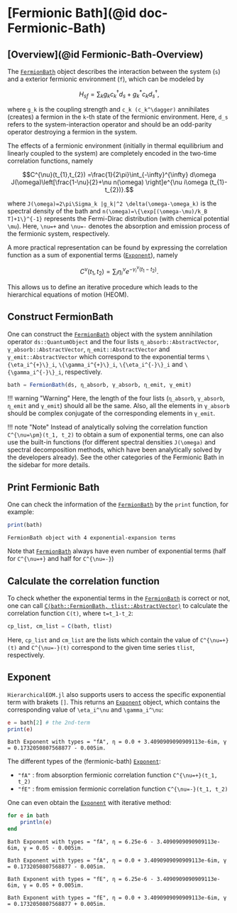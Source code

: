 # [Fermionic Bath](@id doc-Fermionic-Bath)

## [Overview](@id Fermionic-Bath-Overview)
The [`FermionBath`](@ref) object describes the interaction between the system (``s``) and a exterior fermionic environment (``f``), which can be modeled by
```math
H_{sf}=\sum_k g_k c_k^\dagger d_s + g_k^* c_k d_s^\dagger,
```
where ``g_k`` is the coupling strength and ``c_k (c_k^\dagger)`` annihilates (creates) a fermion in the ``k``-th state of the fermionic environment. Here, ``d_s`` refers to the system-interaction operator and should be an odd-parity operator destroying a fermion in the system.

The effects of a fermionic environment (initially in thermal equilibrium and linearly coupled to the system) are completely encoded in the two-time correlation functions, namely
```math
C^{\nu}(t_{1},t_{2})
=\frac{1}{2\pi}\int_{-\infty}^{\infty} d\omega 
J(\omega)\left[\frac{1-\nu}{2}+\nu n(\omega)
\right]e^{\nu i\omega (t_{1}-t_{2})}.
```
where ``J(\omega)=2\pi\Sigma_k |g_k|^2 \delta(\omega-\omega_k)`` is the spectral density of the bath and ``n(\omega)=\{\exp[(\omega-\mu)/k_B T]+1\}^{-1}`` represents the Fermi-Dirac distribution (with chemical potential ``\mu``). Here, ``\nu=+`` and ``\nu=-`` denotes the absorption and emission process of the fermionic system, respectively.

A more practical representation can be found by expressing the correlation function as a sum of exponential terms ([`Exponent`](@ref)), namely
```math
C^{\nu}(t_1, t_2)=\sum_i \eta_i^{\nu} e^{-\gamma_i^{\nu} (t_1-t_2)}.
```
This allows us to define an iterative procedure which leads to the hierarchical equations of motion (HEOM).

## Construct FermionBath
One can construct the [`FermionBath`](@ref) object with the system annihilation operator `ds::QuantumObject` and the four lists `η_absorb::AbstractVector`, `γ_absorb::AbstractVector`, `η_emit::AbstractVector` and `γ_emit::AbstractVector` which correspond to the exponential terms ``\{\eta_i^{+}\}_i``, ``\{\gamma_i^{+}\}_i``, ``\{\eta_i^{-}\}_i`` and ``\{\gamma_i^{-}\}_i``, respectively. 
```julia
bath = FermionBath(ds, η_absorb, γ_absorb, η_emit, γ_emit)
```
!!! warning "Warning"
    Here, the length of the four lists (`η_absorb`, `γ_absorb`, `η_emit` and `γ_emit`) should all be the same. Also, all the elements in `γ_absorb` should be complex conjugate of the corresponding elements in `γ_emit`.

!!! note "Note"
    Instead of analytically solving the correlation function ``C^{\nu=\pm}(t_1, t_2)`` to obtain a sum of exponential terms, one can also use the built-in functions (for different spectral densities ``J(\omega)`` and spectral decomposition methods, which have been analytically solved by the developers already). See the other categories of the Fermionic Bath in the sidebar for more details.

## Print Fermionic Bath
One can check the information of the [`FermionBath`](@ref) by the `print` function, for example:
```julia
print(bath)
```
```
FermionBath object with 4 exponential-expansion terms
```
Note that [`FermionBath`](@ref) always have even number of exponential terms (half for ``C^{\nu=+}`` and half for ``C^{\nu=-}``)

## Calculate the correlation function
To check whether the exponential terms in the [`FermionBath`](@ref) is correct or not, one can call [`C(bath::FermionBath, tlist::AbstractVector)`](@ref) to calculate the correlation function ``C(t)``, where ``t=t_1-t_2``:
```julia
cp_list, cm_list = C(bath, tlist)
```
Here, `cp_list` and `cm_list` are the lists which contain the value of ``C^{\nu=+}(t)`` and ``C^{\nu=-}(t)`` correspond to the given time series `tlist`, respectively.

## Exponent
`HierarchicalEOM.jl` also supports users to access the specific exponential term with brakets `[]`. This returns an [`Exponent`](@ref) object, which contains the corresponding value of ``\eta_i^\nu`` and ``\gamma_i^\nu``:
```julia
e = bath[2] # the 2nd-term
print(e)
```
```
Bath Exponent with types = "fA", η = 0.0 + 3.4090909090909113e-6im, γ = 0.1732050807568877 - 0.005im.
```

The different types of the (fermionic-bath) [`Exponent`](@ref):
 - `"fA"` : from absorption fermionic correlation function ``C^{\nu=+}(t_1, t_2)``
 - `"fE"` : from emission fermionic correlation function ``C^{\nu=-}(t_1, t_2)``

One can even obtain the [`Exponent`](@ref) with iterative method:
```julia
for e in bath
    println(e)
end
```
```
Bath Exponent with types = "fA", η = 6.25e-6 - 3.4090909090909113e-6im, γ = 0.05 - 0.005im.

Bath Exponent with types = "fA", η = 0.0 + 3.4090909090909113e-6im, γ = 0.1732050807568877 - 0.005im.

Bath Exponent with types = "fE", η = 6.25e-6 - 3.4090909090909113e-6im, γ = 0.05 + 0.005im.

Bath Exponent with types = "fE", η = 0.0 + 3.4090909090909113e-6im, γ = 0.1732050807568877 + 0.005im.
```